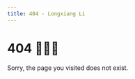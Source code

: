 ```yaml
---
title: 404 - Longxiang Li
---
```


# 404 🙅🏻‍♂️

<p class="font-italic text-base mb-10">Sorry, the page you visited does not exist.</p>

